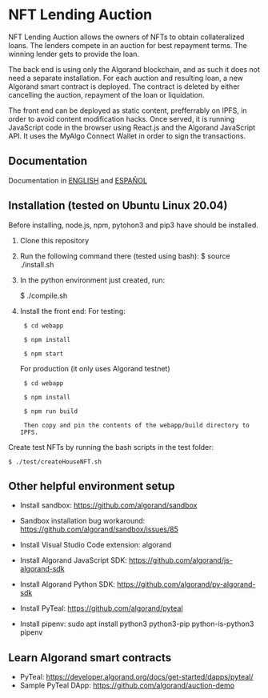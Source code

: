 # NFT Lending Auction

NFT Lending Auction allows the owners of NFTs to obtain collateralized loans. The lenders compete in an auction for best repayment terms. The winning lender gets to provide the loan.

The back end is using only the Algorand blockchain, and as such it does not need a separate installation. For each auction and resulting loan, a new Algorand smart contract is deployed. The contract is deleted by either cancelling the auction, repayment of the loan or liquidation.

The front end can be deployed as static content, prefferrably on IPFS, in order to avoid content modification hacks. Once served, it is running JavaScript code in the browser using React.js and the Algorand JavaScript API. It uses the MyAlgo Connect Wallet in order to sign the transactions.

## Documentation

Documentation in [ENGLISH](doc/en/README.md) and [ESPAÑOL](doc/es/README.md)

## Installation (tested on Ubuntu Linux 20.04)

Before installing, node.js, npm, pytohon3 and pip3 have should be installed.

1. Clone this repository
2. Run the following command there (tested using bash):
    $ source ./install.sh
3. In the python environment just created, run:

    $ ./compile.sh

4. Install the front end:
    For testing:

        $ cd webapp

        $ npm install

        $ npm start

    For production (it only uses Algorand testnet)

        $ cd webapp

        $ npm install

        $ npm run build

        Then copy and pin the contents of the webapp/build directory to IPFS. 

Create test NFTs by running the bash scripts in the test folder:

    $ ./test/createHouseNFT.sh

## Other helpful environment setup

* Install sandbox: https://github.com/algorand/sandbox

* Sandbox installation bug workaround: https://github.com/algorand/sandbox/issues/85

* Install Visual Studio Code extension: algorand

* Install Algorand JavaScript SDK: https://github.com/algorand/js-algorand-sdk

* Install Algorand Python SDK: https://github.com/algorand/py-algorand-sdk

* Install PyTeal: https://github.com/algorand/pyteal

* Install pipenv: sudo apt install python3 python3-pip python-is-python3 pipenv

## Learn Algorand smart contracts

* PyTeal: https://developer.algorand.org/docs/get-started/dapps/pyteal/
* Sample PyTeal DApp: https://github.com/algorand/auction-demo
